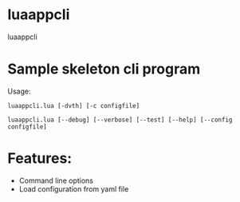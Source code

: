 # luaappcli
luaappcli

# Sample skeleton cli program

Usage:

`luaappcli.lua [-dvth] [-c configfile]`

`luaappcli.lua [--debug] [--verbose] [--test] [--help] [--config configfile]`


# Features:

- Command line options
- Load configuration from yaml file
